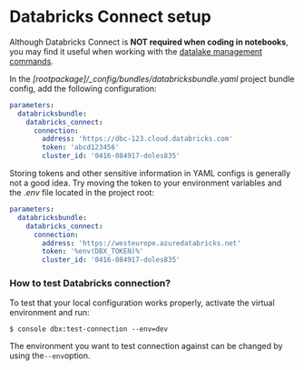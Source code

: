 # Databricks Connect setup 

Although Databricks Connect is **NOT required when coding in notebooks**, you may find it useful when working with the [datalake management commands](customizing-table-defaults.md#managing-datalake-tables-using-the-console-commands).

In the *[rootpackage]/_config/bundles/databricksbundle.yaml* project bundle config, add the following configuration:

```yaml
parameters:
  databricksbundle:
    databricks_connect:
      connection:
        address: 'https://dbc-123.cloud.databricks.com'
        token: 'abcd123456'
        cluster_id: '0416-084917-doles835'
```

Storing tokens and other sensitive information in YAML configs is generally not a good idea.
Try moving the token to your environment variables and the *.env* file located in the project root:

```yaml
parameters:
  databricksbundle:
    databricks_connect:
      connection:
        address: 'https://westeurope.azuredatabricks.net'
        token: '%env(DBX_TOKEN)%'
        cluster_id: '0416-084917-doles835'
```

### How to test Databricks connection?
To test that your local configuration works properly, activate the virtual environment and run:
```
$ console dbx:test-connection --env=dev
```
The environment you want to test connection against can be changed by using the`--env`option.
